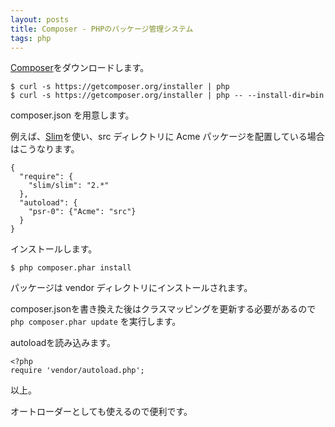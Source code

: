 ```yaml
---
layout: posts
title: Composer - PHPのパッケージ管理システム
tags: php
---
```


[Composer]()をダウンロードします。

    $ curl -s https://getcomposer.org/installer | php
    $ curl -s https://getcomposer.org/installer | php -- --install-dir=bin

composer.json を用意します。

例えば、[Slim]()を使い、src ディレクトリに Acme パッケージを配置している場合はこうなります。

    {
      "require": {
        "slim/slim": "2.*"
      },
      "autoload": {
        "psr-0": {"Acme": "src"}
      }
    }


インストールします。

    $ php composer.phar install

パッケージは vendor ディレクトリにインストールされます。

composer.jsonを書き換えた後はクラスマッピングを更新する必要があるので `php composer.phar update` を実行します。

autoloadを読み込みます。

    <?php
    require 'vendor/autoload.php';

以上。

オートローダーとしても使えるので便利です。


[Composer]: http://getcomposer.org/
[Slim]: http://www.slimframework.com/

